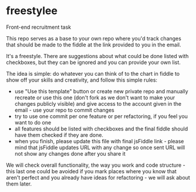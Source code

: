 # freestylee
Front-end recruitment task

This repo serves as a base to your own repo where you'd track changes that should be made to the fiddle at the link provided to you in the email.

It's a freestyle. There are suggestions about what could be done listed with checkboxes, but they can be ignored and you can provide your own list. 

The idea is simple: do whatever you can think of to the chart in fiddle to show off your skills and creativity, and follow this simple rules:
* use "Use this template" button or create new private repo and manually recreate or use this one (don't fork as we don't want to make your changes publicly visible) and give access to the account given in the email - use your repo to commit changes
* try to use one commit per one feature or per refactoring, if you feel you want to do one
* all features should be listed with checkboxes and the final fiddle should have them checked if they are done.
* when you finish, please update this file with final jsFiddle link - please mind that jsFiddle updates URL with any change so once sent URL will not show any changes done after you share it

We will check overall functionality, the way you work and code structure - this last one could be avoided if you mark places where you know that aren't perfect and you already have ideas for refactoring - we will ask about them later.
